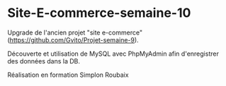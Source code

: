 # Site-E-commerce-semaine-10

Upgrade de l'ancien projet "site e-commerce" (https://github.com/Gvito/Projet-semaine-9).

Découverte et utilisation de MySQL avec PhpMyAdmin afin d'enregistrer des données dans la DB.

Réalisation en formation Simplon Roubaix
